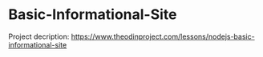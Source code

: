 # Basic-Informational-Site
Project decription: https://www.theodinproject.com/lessons/nodejs-basic-informational-site
